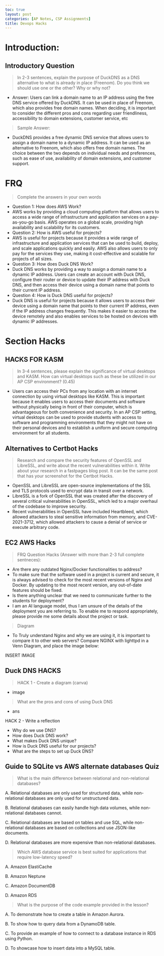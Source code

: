 ```yaml
---
toc: true
layout: post
categories: [AP Notes, CSP Assignments]
title: Devops Hacks
---
```

# Introduction:
## Introductory Question
> In 2-3 sentences, explain the purpose of DuckDNS as a DNS alternative to what is already in place (Freenom). Do you think we should use one or the other? Why or why not?
- Answer: Users can link a domain name to an IP address using the free DNS service offered by DuckDNS. It can be used in place of Freenom, which also provides free domain names. When deciding, it is important to consider the different pros and cons regarding user friendliness, accessibility to domain extensions, customer service, etc

> Sample Answer:
- DuckDNS provides a free dynamic DNS service that allows users to assign a domain name to a dynamic IP address. It can be used as an alternative to Freenom, which also offers free domain names. The choice between the two depends on individual needs and preferences, such as ease of use, availability of domain extensions, and customer support.

# FRQ
> Complete the answers in your own words
- Question 1: How does AWS Work?
- AWS works by providing a cloud computing platform that allows users to access a wide range of infrastructure and application services on a pay-as-you-go basis. AWS operates on a global scale, providing high availability and scalability for its customers.
- Question 2: How is AWS useful for projects?
- AWS is useful for projects because it provides a wide range of infrastructure and application services that can be used to build, deploy, and scale applications quickly and easily. AWS also allows users to only pay for the services they use, making it cost-effective and scalable for projects of all sizes.
- Question 3: How does Duck DNS Work?
- Duck DNS works by providing a way to assign a domain name to a dynamic IP address. Users can create an account with Duck DNS, configure their router or device to update their IP address with Duck DNS, and then access their device using a domain name that points to their current IP address.
- Question 4: How is Duck DNS useful for projects?
- Duck DNS is useful for projects because it allows users to access their device using a domain name that points to their current IP address, even if the IP address changes frequently. This makes it easier to access the device remotely and also enables services to be hosted on devices with dynamic IP addresses.

# Section Hacks

## HACKS FOR KASM
> In 3-4 sentences, please explain the significance of virtual desktops and KASM. How can virtual desktops such as these be utilized in our AP CSP environment? (0.45)
- Users can access their PCs from any location with an internet connection by using virtual desktops like KASM. This is important because it enables users to access their documents and software without physically being in front of their computer, which is advantageous for both convenience and security. In an AP CSP setting, virtual desktops can be used to provide students with access to software and programming environments that they might not have on their personal devices and to establish a uniform and secure computing environment for all students.

## Alternatives to Certbot Hacks
> Research and compare the security features of OpenSSL and LibreSSL, and write about the recent vulnerabilities within it. Write about your research in a fastpages blog post. It can be the same post that has your screenshot for the Certbot Hacks.
- OpenSSL and LibreSSL are open-source implementations of the SSL and TLS protocols used to encrypt data in transit over a network.
- LibreSSL is a fork of OpenSSL that was created after the discovery of several critical vulnerabilities in OpenSSL, which led to a major overhaul of the codebase to improve security.
- Recent vulnerabilities in OpenSSL have included Heartbleed, which allowed attackers to steal sensitive information from memory, and CVE-2021-3712, which allowed attackers to cause a denial of service or execute arbitrary code.

## EC2 AWS Hacks
> FRQ Question Hacks (Answer with more than 2-3 full complete sentneces):
- Are there any outdated Nginx/Docker functionalities to address?
- To make sure that the software used in a project is current and secure, it is always advised to check for the most recent versions of Nginx and Docker. By updating to the most recent version, any out-of-date features should be fixed.
- Is there anything unclear that we need to communicate further to the students for deployment?
- I am an AI language model, thus I am unsure of the details of the deployment you are referring to. To enable me to respond appropriately, please provide me some details about the project or task.

> Diagram
- To Truly understand Nginx and why we are using it, it is important to compare it to other web servers? Compare NGINX with lighttpd in a Venn Diagram, and place the image below:

INSERT IMAGE


## Duck DNS HACKS
> HACK 1 - Create a diagram (canva)
- image

> What are the pros and cons of using Duck DNS
- ans

HACK 2 - Write a reflection

- Why do we use DNS?
- How does Duck DNS work?
- What makes Duck DNS unique?
- How is Duck DNS useful for our projects?
- What are the steps to set up Duck DNS?


## Guide to SQLite vs AWS alternate databases Quiz
> What is the main difference between relational and non-relational databases?

A. Relational databases are only used for structured data, while non-relational databases are only used for unstructured data.

B. Relational databases can easily handle high data volumes, while non-relational databases cannot.

C. Relational databases are based on tables and use SQL, while non-relational databases are based on collections and use JSON-like documents.

D. Relational databases are more expensive than non-relational databases.

> Which AWS database service is best suited for applications that require low-latency speed?

A. Amazon ElastiCache

B. Amazon Neptune

C. Amazon DocumentDB

D. Amazon RDS

> What is the purpose of the code example provided in the lesson?

A. To demonstrate how to create a table in Amazon Aurora.

B. To show how to query data from a DynamoDB table.

C. To provide an example of how to connect to a database instance in RDS using Python.

D. To showcase how to insert data into a MySQL table.
